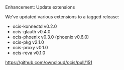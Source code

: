 Enhancement: Update extensions

We've updated various extensions to a tagged release:
- ocis-konnectd v0.2.0
- ocis-glauth v0.4.0
- ocis-phoenix v0.3.0 (phoenix v0.6.0)
- ocis-pkg v2.1.0
- ocis-proxy v0.1.0
- ocis-reva v0.1.0

https://github.com/owncloud/ocis/pull/151
